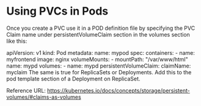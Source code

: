 # Using PVCs in Pods

Once you create a PVC use it in a POD definition file by specifying the PVC Claim name under persistentVolumeClaim section in the volumes section like this:

apiVersion: v1
kind: Pod
metadata:
  name: mypod
spec:
  containers:
    - name: myfrontend
      image: nginx
      volumeMounts:
      - mountPath: "/var/www/html"
        name: mypd
  volumes:
    - name: mypd
      persistentVolumeClaim:
        claimName: myclaim
The same is true for ReplicaSets or Deployments. Add this to the pod template section of a Deployment on ReplicaSet.

Reference URL: https://kubernetes.io/docs/concepts/storage/persistent-volumes/#claims-as-volumes